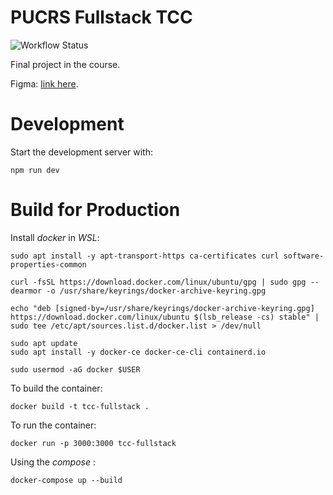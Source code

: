 # PUCRS Fullstack TCC

![Workflow Status](https://github.com/luizfeldmann/tcc-fullstack-pucrs/actions/workflows/main.yml/badge.svg)

Final project in the course.

Figma: [link here](https://www.figma.com/design/bAJduV9UPCEe9Aokj37ooP/TCC-Fullstack-PURCS?m=auto&t=N0BKdy0pUd8T7iT9-1).

# Development

Start the development server with:
```
npm run dev
```

# Build for Production

Install *docker* in *WSL*:
```
sudo apt install -y apt-transport-https ca-certificates curl software-properties-common

curl -fsSL https://download.docker.com/linux/ubuntu/gpg | sudo gpg --dearmor -o /usr/share/keyrings/docker-archive-keyring.gpg

echo "deb [signed-by=/usr/share/keyrings/docker-archive-keyring.gpg] https://download.docker.com/linux/ubuntu $(lsb_release -cs) stable" | sudo tee /etc/apt/sources.list.d/docker.list > /dev/null

sudo apt update
sudo apt install -y docker-ce docker-ce-cli containerd.io

sudo usermod -aG docker $USER
```

To build the container:
```
docker build -t tcc-fullstack .
```

To run the container:
```
docker run -p 3000:3000 tcc-fullstack
```

Using the *compose* :

```
docker-compose up --build
```
